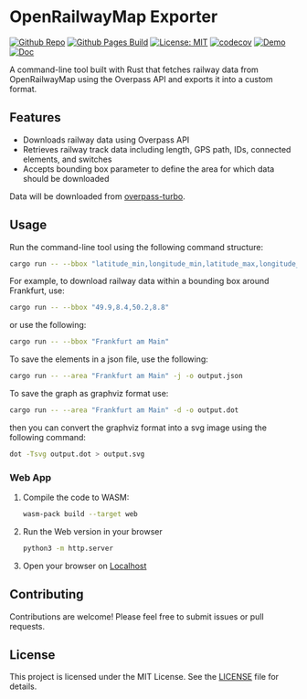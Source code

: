 # OpenRailwayMap Exporter

[![Github Repo](https://img.shields.io/badge/github-repo-green)](https://github.com/chriamue/openrailwaymap-exporter/)
[![Github Pages Build](https://github.com/chriamue/openrailwaymap-exporter/actions/workflows/gh-pages.yml/badge.svg)](https://chriamue.github.io/openrailwaymap-exporter/)
[![License: MIT](https://img.shields.io/badge/License-MIT-yellow.svg)](https://opensource.org/licenses/MIT)
[![codecov](https://codecov.io/gh/chriamue/openrailwaymap-exporter/branch/main/graph/badge.svg?token=TFJ8UT9W1J)](https://codecov.io/gh/chriamue/openrailwaymap-exporter)
[![Demo](https://img.shields.io/badge/Demo-online-green.svg)](https://chriamue.github.io/openrailwaymap-exporter/)
[![Doc](https://img.shields.io/badge/Docs-online-green.svg)](https://chriamue.github.io/openrailwaymap-exporter/openrailwaymap_exporter/)

A command-line tool built with Rust that fetches railway data from OpenRailwayMap using the Overpass API and exports it into a custom format.

## Features

- Downloads railway data using Overpass API
- Retrieves railway track data including length, GPS path, IDs, connected elements, and switches
- Accepts bounding box parameter to define the area for which data should be downloaded

Data will be downloaded from [overpass-turbo](https://overpass-turbo.eu/s/1ttN).

## Usage

Run the command-line tool using the following command structure:

```sh
cargo run -- --bbox "latitude_min,longitude_min,latitude_max,longitude_max"

```

For example, to download railway data within a bounding box around Frankfurt, use:

```sh
cargo run -- --bbox "49.9,8.4,50.2,8.8"
```

or use the following:

```sh
cargo run -- --bbox "Frankfurt am Main"
```

To save the elements in a json file, use the following:

```sh
cargo run -- --area "Frankfurt am Main" -j -o output.json
```

To save the graph as graphviz format use:

```sh
cargo run -- --area "Frankfurt am Main" -d -o output.dot
```

then you can convert the graphviz format into a svg image using the following command:

```sh
dot -Tsvg output.dot > output.svg
```

### Web App

1. Compile the code to WASM:

    ```sh
    wasm-pack build --target web
    ```

2. Run the Web version in your browser

    ```sh
    python3 -m http.server
    ```

3. Open your browser on [Localhost](http://localhost:8000)

## Contributing

Contributions are welcome! Please feel free to submit issues or pull requests.

## License

This project is licensed under the MIT License. See the [LICENSE](LICENSE) file for details.
